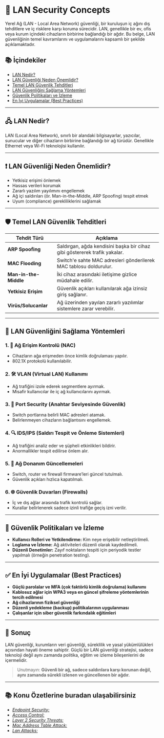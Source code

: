 # 🔐 LAN Security Concepts

Yerel Ağ (LAN - Local Area Network) güvenliği, bir kuruluşun iç ağını dış tehditlere ve iç risklere karşı koruma sürecidir. LAN, genellikle bir ev, ofis veya kurum içindeki cihazların birbirine bağlandığı bir ağdır. Bu belge, LAN güvenliğinin temel kavramlarını ve uygulamalarını kapsamlı bir şekilde açıklamaktadır.

## 📚 İçindekiler

- [LAN Nedir?](#lan-nedir)
- [LAN Güvenliği Neden Önemlidir?](#lan-güvenliği-neden-önemlidir)
- [Temel LAN Güvenlik Tehditleri](#temel-lan-güvenlik-tehditleri)
- [LAN Güvenliğini Sağlama Yöntemleri](#lan-güvenliğini-sağlama-yöntemleri)
- [Güvenlik Politikaları ve İzleme](#güvenlik-politikaları-ve-izleme)
- [En İyi Uygulamalar (Best Practices)](#en-iyi-uygulamalar-best-practices)

---

## 🖧 LAN Nedir?

LAN (Local Area Network), sınırlı bir alandaki bilgisayarlar, yazıcılar, sunucular ve diğer cihazların birbirine bağlandığı bir ağ türüdür. Genellikle Ethernet veya Wi-Fi teknolojisi kullanılır.

---

## ❗ LAN Güvenliği Neden Önemlidir?

- Yetkisiz erişimi önlemek
- Hassas verileri korumak
- Zararlı yazılım yayılımını engellemek
- Ağ içi saldırıları (ör. Man-in-the-Middle, ARP Spoofing) tespit etmek
- Uyum (compliance) gerekliliklerini sağlamak

---

## 🛡️ Temel LAN Güvenlik Tehditleri

| Tehdit Türü           | Açıklama                                                                 |
|------------------------|--------------------------------------------------------------------------|
| **ARP Spoofing**       | Saldırgan, ağda kendisini başka bir cihaz gibi göstererek trafik yakalar. |
| **MAC Flooding**       | Switch'e sahte MAC adresleri gönderilerek MAC tablosu doldurulur.         |
| **Man-in-the-Middle**  | İki cihaz arasındaki iletişime gizlice müdahale edilir.                   |
| **Yetkisiz Erişim**    | Güvenlik açıkları kullanılarak ağa izinsiz giriş sağlanır.                 |
| **Virüs/Solucanlar**   | Ağ üzerinden yayılan zararlı yazılımlar sistemlere zarar verebilir.        |

---

## 🔧 LAN Güvenliğini Sağlama Yöntemleri

### 1. 🔐 **Ağ Erişim Kontrolü (NAC)**

- Cihazların ağa erişmeden önce kimlik doğrulaması yapılır.
- 802.1X protokolü kullanılabilir.

### 2. 🛠️ **VLAN (Virtual LAN) Kullanımı**

- Ağ trafiğini izole ederek segmentlere ayırmak.
- Misafir kullanıcılar ile iç ağ kullanıcılarını ayırmak.

### 3. 🚫 **Port Security (Anahtar Seviyesinde Güvenlik)**

- Switch portlarına belirli MAC adresleri atamak.
- Belirlenmeyen cihazların bağlantısını engellemek.

### 4. 🔍 **IDS/IPS (Saldırı Tespit ve Önleme Sistemleri)**

- Ağ trafiğini analiz eder ve şüpheli etkinlikleri bildirir.
- Anormallikler tespit edilirse önlem alır.

### 5. 🔄 **Ağ Donanım Güncellemeleri**

- Switch, router ve firewall firmware’leri güncel tutulmalı.
- Güvenlik açıkları hızlıca kapatılmalı.

### 6. 🌐 **Güvenlik Duvarları (Firewalls)**

- İç ve dış ağlar arasında trafik kontrolü sağlar.
- Kurallar belirlenerek sadece izinli trafiğe geçiş izni verilir.

---

## 🧾 Güvenlik Politikaları ve İzleme

- **Kullanıcı Rolleri ve Yetkilendirme:** Kim neye erişebilir netleştirilmeli.
- **Loglama ve İzleme:** Ağ aktiviteleri düzenli olarak kaydedilmeli.
- **Düzenli Denetimler:** Zayıf noktaların tespiti için periyodik testler yapılmalı (örneğin penetration testing).

---

## ✅ En İyi Uygulamalar (Best Practices)

- **Güçlü parolalar ve MFA (çok faktörlü kimlik doğrulama) kullanımı**
- **Kablosuz ağlar için WPA3 veya en güncel şifreleme yöntemlerinin tercih edilmesi**
- **Ağ cihazlarının fiziksel güvenliği**
- **Düzenli yedekleme (backup) politikalarının uygulanması**
- **Çalışanlar için siber güvenlik farkındalık eğitimleri**

---

## 📌 Sonuç

LAN güvenliği, kurumların veri güvenliği, süreklilik ve yasal yükümlülükleri açısından hayati öneme sahiptir. Güçlü bir LAN güvenliği stratejisi, sadece teknoloji değil aynı zamanda politika, eğitim ve izleme bileşenlerini de içermelidir.

> Unutmayın: **Güvenli bir ağ, sadece saldırılara karşı korunan değil, aynı zamanda sürekli izlenen ve güncellenen bir ağdır.**

---

## 📚 **Konu Özetlerine buradan ulaşabilirsiniz** 

- [*Endpoint Security:*](https://github.com/huseyinidin/CCNA/tree/main/Packet_Tracer/10_LAN_Security_Concepts/EndpointSecurity.md)
- [*Access Control:*](https://github.com/huseyinidin/CCNA/tree/main/Packet_Tracer/10_LAN_Security_Concepts/AccessControl.md)
- [*Layer 2 Security Threats:*](https://github.com/huseyinidin/CCNA/tree/main/Packet_Tracer/10_LAN_Security_Concepts/Layer2SecurityThreats.md)
- [*Mac Address Table Attack:*](https://github.com/huseyinidin/CCNA/tree/main/Packet_Tracer/10_LAN_Security_Concepts/MacAddressTableAttack.md)
- [*Lan Attacks:*](https://github.com/huseyinidin/CCNA/tree/main/Packet_Tracer/10_LAN_Security_Concepts/LanAttacks.md)